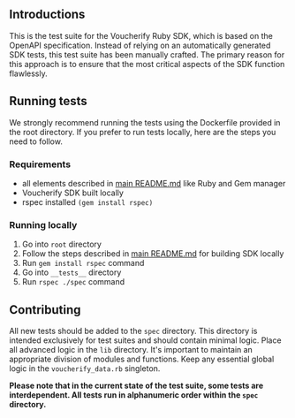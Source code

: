 ## Introductions

This is the test suite for the Voucherify Ruby SDK, which is based on the OpenAPI specification. 
Instead of relying on an automatically generated SDK tests, this test suite has been manually crafted. 
The primary reason for this approach is to ensure that the most critical aspects of the SDK function flawlessly.

## Running tests

We strongly recommend running the tests using the Dockerfile provided in the root directory. 
If you prefer to run tests locally, here are the steps you need to follow.

### Requirements 

- all elements described in [main README.md](../README.md) like Ruby and Gem manager
- Voucherify SDK built locally
- rspec installed `(gem install rspec)`

### Running locally

1. Go into `root` directory
2. Follow the steps described in [main README.md](../README.md) for building SDK locally
3. Run `gem install rspec` command
4. Go into `__tests__` directory
5. Run `rspec ./spec` command

## Contributing

All new tests should be added to the `spec` directory. 
This directory is intended exclusively for test suites and should contain minimal logic. 
Place all advanced logic in the `lib` directory. It's important to maintain an appropriate division of modules and functions. 
Keep any essential global logic in the `voucherify_data.rb` singleton.

**Please note that in the current state of the test suite, some tests are interdependent. All tests run in alphanumeric order within the `spec` directory.**
